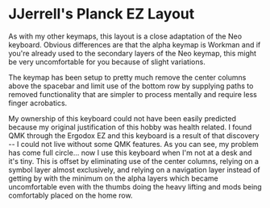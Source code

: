 # JJerrell's Planck EZ Layout

As with my other keymaps, this layout is a close adaptation of the Neo keyboard. Obvious differences are that the alpha keymap is Workman and if you're already used to the secondary layers of the Neo keymap, this might be very uncomfortable for you because of slight variations.

The keymap has been setup to pretty much remove the center columns above the spacebar and limit use of the bottom row by supplying paths to removed functionality that are simpler to process mentally and require less finger acrobatics.

My ownership of this keyboard could not have been easily predicted because my original justification of this hobby was health related. I found QMK through the Ergodox EZ and this keyboard is a result of that discovery -- I could not live without some QMK features. As you can see, my problem has come full circle... now I use this keyboard when I'm not at a desk and it's tiny. This is offset by eliminating use of the center columns, relying on a symbol layer almost exclusively, and relying on a navigation layer instead of getting by with the minimum on the alpha layers which became uncomfortable even with the thumbs doing the heavy lifting and mods being comfortably placed on the home row.
